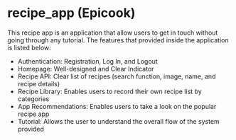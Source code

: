 # recipe_app (Epicook)

This recipe app is an application that allow users to get in touch without going through any tutorial. The features that provided inside the application is listed below: 

- Authentication: Registration, Log In, and Logout
- Homepage: Well-designed and Clear Indicator
- Recipe API: Clear list of recipes (search function, image, name, and recipe details)
- Recipe Library: Enables users to record their own recipe list by categories
- App Recommendations: Enables users to take a look on the popular recipe app
- Tutorial: Allows the user to understand the overall flow of the system provided
